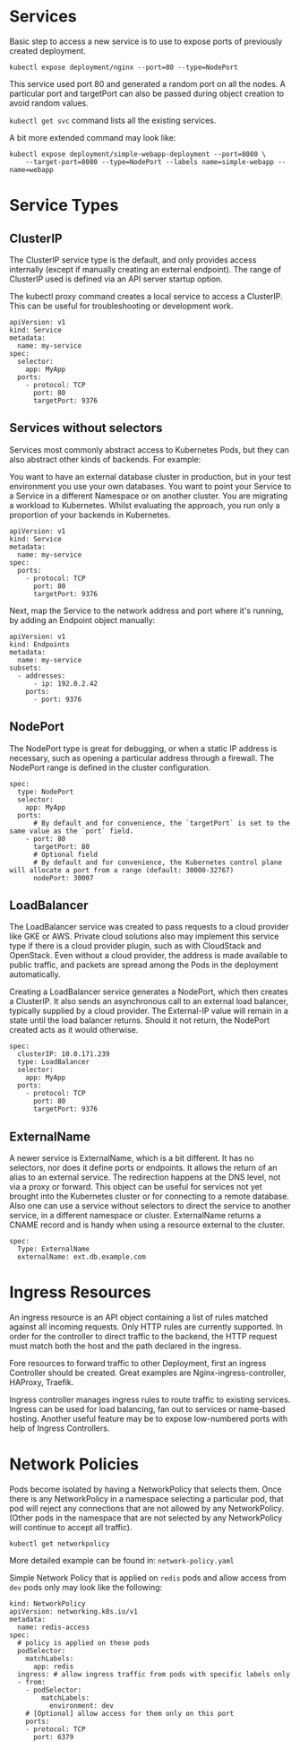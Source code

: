 # Services

Basic step to access a new service is to use to expose ports of previously created deployment.
```
kubectl expose deployment/nginx --port=80 --type=NodePort
```
This service used port 80 and generated a random port on all the nodes. A particular port and targetPort can also be passed during object creation to avoid random values.

`kubectl get svc` command lists all the existing services.

A bit more extended command may look like:
```
kubectl expose deployment/simple-webapp-deployment --port=8080 \
    --target-port=8080 --type=NodePort --labels name=simple-webapp --name=webapp
```

# Service Types

## ClusterIP
The ClusterIP service type is the default, and only provides access internally (except if manually creating an external endpoint). The range of ClusterIP used is defined via an API server startup option.

The kubectl proxy command creates a local service to access a ClusterIP. This can be useful for troubleshooting or development work.

```
apiVersion: v1
kind: Service
metadata:
  name: my-service
spec:
  selector:
    app: MyApp
  ports:
    - protocol: TCP
      port: 80
      targetPort: 9376
```

## Services without selectors
Services most commonly abstract access to Kubernetes Pods, but they can also abstract other kinds of backends. For example:

You want to have an external database cluster in production, but in your test environment you use your own databases.
You want to point your Service to a Service in a different Namespace or on another cluster.
You are migrating a workload to Kubernetes. Whilst evaluating the approach, you run only a proportion of your backends in Kubernetes.

```
apiVersion: v1
kind: Service
metadata:
  name: my-service
spec:
  ports:
    - protocol: TCP
      port: 80
      targetPort: 9376
```
Next, map the Service to the network address and port where it's running, by adding an Endpoint object manually:
```
apiVersion: v1
kind: Endpoints
metadata:
  name: my-service
subsets:
  - addresses:
      - ip: 192.0.2.42
    ports:
      - port: 9376
```

## NodePort
The NodePort type is great for debugging, or when a static IP address is necessary, such as opening a particular address through a firewall. The NodePort range is defined in the cluster configuration.

```
spec:
  type: NodePort
  selector:
    app: MyApp
  ports:
      # By default and for convenience, the `targetPort` is set to the same value as the `port` field.
    - port: 80
      targetPort: 80
      # Optional field
      # By default and for convenience, the Kubernetes control plane will allocate a port from a range (default: 30000-32767)
      nodePort: 30007
```
## LoadBalancer
The LoadBalancer service was created to pass requests to a cloud provider like GKE or AWS. Private cloud solutions also may implement this service type if there is a cloud provider plugin, such as with CloudStack and OpenStack. Even without a cloud provider, the address is made available to public traffic, and packets are spread among the Pods in the deployment automatically.

Creating a LoadBalancer service generates a NodePort, which then creates a ClusterIP. It also sends an asynchronous call to an external load balancer, typically supplied by a cloud provider. The External-IP value will remain in a <Pending> state until the load balancer returns. Should it not return, the NodePort created acts as it would otherwise.

```
spec:
  clusterIP: 10.0.171.239
  type: LoadBalancer
  selector:
    app: MyApp
  ports:
    - protocol: TCP
      port: 80
      targetPort: 9376
```

## ExternalName
A newer service is ExternalName, which is a bit different. It has no selectors, nor does it define ports or endpoints. It allows the return of an alias to an external service. The redirection happens at the DNS level, not via a proxy or forward. This object can be useful for services not yet brought into the Kubernetes cluster or for connecting to a remote database. Also one can use a service without selectors to direct the service to another service, in a different namespace or cluster. ExternalName returns a CNAME record and is handy when using a resource external to the cluster.

```
spec:
  Type: ExternalName
  externalName: ext.db.example.com
```

# Ingress Resources

An ingress resource is an API object containing a list of rules matched against all incoming requests. Only HTTP rules are currently supported. In order for the controller to direct traffic to the backend, the HTTP request must match both the host and the path declared in the ingress.

Fore resources to forward traffic to other Deployment, first an ingress Controller should be created.
Great examples are Nginx-ingress-controller, HAProxy, Traefik.

Ingress controller manages ingress rules to route traffic to existing services.
Ingress can be used for load balancing, fan out to services or name-based hosting. Another useful feature may be to expose low-numbered ports with help of Ingress Controllers.


# Network Policies

Pods become isolated by having a NetworkPolicy that selects them. Once there is any NetworkPolicy in a namespace selecting a particular pod, that pod will reject any connections that are not allowed by any NetworkPolicy. (Other pods in the namespace that are not selected by any NetworkPolicy will continue to accept all traffic).

```
kubectl get networkpolicy
```
More detailed example can be found in: `network-policy.yaml`

Simple Network Policy that is applied on `redis` pods and allow access from `dev` pods only may look like the following:
```
kind: NetworkPolicy
apiVersion: networking.k8s.io/v1
metadata:
  name: redis-access
spec:
  # policy is applied on these pods
  podSelector:
    matchLabels:
      app: redis
  ingress: # allow ingress traffic from pods with specific labels only
  - from:
    - podSelector: 
        matchLabels: 
          environment: dev
    # [Optional] allow access for them only on this port
    ports:
    - protocol: TCP
      port: 6379
```

